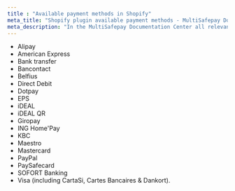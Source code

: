 ```yaml
---
title : "Available payment methods in Shopify"
meta_title: "Shopify plugin available payment methods - MultiSafepay Documentation Center"
meta_description: "In the MultiSafepay Documentation Center all relevant information regarding our Plugins and API. As well as Support pages for Payment Method, Tools and General Questions. You can also find the contact details of our Support Team and Integration Team."
---
```

+ Alipay
+ American Express
+ Bank transfer
+ Bancontact
+ Belfius
+ Direct Debit
+ Dotpay
+ EPS
+ iDEAL
+ iDEAL QR
+ Giropay
+ ING Home'Pay
+ KBC
+ Maestro
+ Mastercard
+ PayPal
+ PaySafecard
+ SOFORT Banking
+ Visa (including CartaSi, Cartes Bancaires & Dankort).